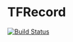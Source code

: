 # TFRecord

[![Build Status](https://travis-ci.com/JuliaReinforcementLearning/TFRecord.jl.svg?branch=master)](https://travis-ci.com/JuliaReinforcementLearning/TFRecord.jl)
